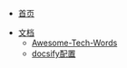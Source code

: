 <!-- docs/_sidebar.md --> 

* [首页](/README.md)



+ [文档](documentation/README.md)
  + [Awesome-Tech-Words](documentation/Awesome-Tech-Words.md)
  + [docsify配置](documentation/docsify.md)